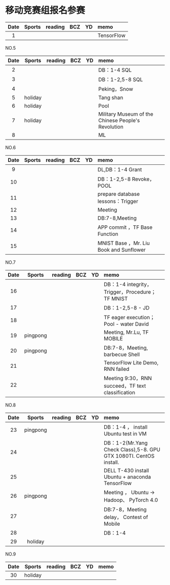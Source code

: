 # 移动竞赛组报名参赛

| Date  | Sports | reading | BCZ | YD | memo | 
| :---: | :---: | :---: | :---: | :---: | :--- | 
| 1 | |  |  |  | TensorFlow | 

NO.5

| Date  | Sports | reading | BCZ | YD | memo | 
| :---: | :---: | :---: | :---: | :---: | :--- | 
| 2 |  |  |  |  | DB：1-4 SQL | 
| 3 |  |  |  |  | DB：1-2,5-8 SQL | 
| 4 |  |  |  |  | Peking，Snow | 
| 5 | holiday |  |  |  | Tang shan | 
| 6 | holiday |  |  |  | Pool | 
| 7 | holiday |  |  |  | Military Museum of the Chinese People's Revolution | 
| 8 |  |  |  |  | ML | 

NO.6

| Date  | Sports | reading | BCZ | YD | memo | 
| :---: | :---: | :---: | :---: | :---: | :--- | 
| 9 |  |  |  |   | DL,DB：1-4 Grant |   
| 10 |  |  |  |  | DB：1-2,5-8 Revoke，POOL | 
| 11 |  |  |  |  | prepare database lessons：Trigger | 
| 12 |  |  |  |  | Meeting | 
| 13 |  |  |  |  | DB:7-8,Meeting | 
| 14 |  |  |  |  | APP commit ，TF Base Function | 
| 15 |  |  |  |  | MNIST Base ，Mr. Liu Book and Sunflower | 

NO.7

| Date  | Sports | reading | BCZ | YD | memo | 
| :---: | :---: | :---: | :---: | :---: | :--- | 
| 16 |  |  |  |  | DB：1-4 integrity，Trigger，Procedure；TF MNIST | 
| 17 |  |  |  |  | DB：1-2,5-8 - JD| 
| 18 |  |  |  |  | TF eager execution；Pool - water David | 
| 19 |pingpong  |  |  |  | Meeting, Mr.Lu, TF MOBILE| 
| 20 |pingpong  |  |  |  | DB:7-8，Meeting, barbecue Shell| 
| 21 |  |  |  |  | TensorFlow Lite Demo, RNN failed | 
| 22 |  |  |  |  | Meeting 9:30，RNN succeed，TF text classification | 

NO.8

| Date  | Sports | reading | BCZ | YD | memo | 
| :---: | :---: | :---: | :---: | :---: | :--- | 
| 23 | pingpong |  |  |  | DB：1-4 ， install Ubuntu test in VM| 
| 24 |  |  |  |  | DB：1-2(Mr.Yang Check Class),5-8. GPU GTX 1080TI. CentOS install. | 
| 25 |  |  |  |  | DELL T-430 install Ubuntu + anaconda TensorFlow | 
| 26 | pingpong |  |  |  | Meeting ， Ubuntu → Hadoop、 PyTorch 4.0| 
| 27 |  |  |  |  | DB:7-8，Meeting delay， Contest of Mobile | 
| 28 |  |  |  |  | DB：1-4 | 
| 29 | holiday |  |  |  |  |  

NO.9

| Date  | Sports | reading | BCZ | YD | memo | 
| :---: | :---: | :---: | :---: | :---: | :--- | 
| 30 | holiday |  |  |  |  | 


